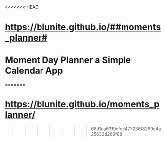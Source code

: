 <<<<<<< HEAD
# https://blunite.github.io/##moments_planner#

# Moment Day Planner a Simple Calendar App
=======
# https://blunite.github.io/moments_planner/
>>>>>>> 66d1ca6319cfdd477236f8269e4a25633d269f88
